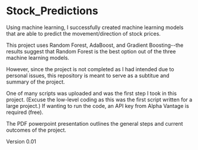# Stock_Predictions
Using machine learning, I successfully created machine learning models that are able to predict the movement/direction of stock prices.

This project uses Random Forest, AdaBoost, and Gradient Boosting--the results suggest that Random Forest is the best option out of the three machine learning models.

However, since the project is not completed as I had intended due to personal issues, this repository is meant to serve as a subtitue and summary of the project. 

One of many scripts was uploaded and was the first step I took in this project. 
(Excuse the low-level coding as this was the first script written for a large project.)
If wanting to run the code, an API key from Alpha Vantage is required (free).

The PDF powerpoint presentation outlines the general steps and current outcomes of the project.

Version 0.01
